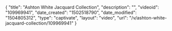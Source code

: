 {
    "title": "Ashton White Jacquard Collection",
    "description": "",
    "videoid": "109969941",
    "date_created": "1502518790",
    "date_modified": "1504805312",
    "type": "captivate",
    "layout": "video",
    "url": "\/v\/ashton-white-jacquard-collection\/109969941"
}